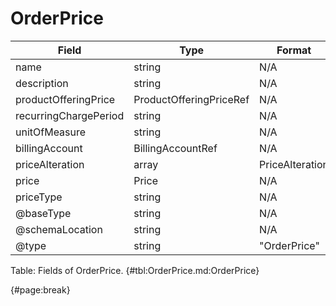 <!--
    ATTENTION: This file was generated via gradle!
               Do NOT manually edit this file! Any such changes will be overwritten!
-->

# OrderPrice

| Field | Type | Format | Required |
| ------- | ------- | ------- | --- |
| name | string | N/A | No |
| description | string | N/A | No |
| productOfferingPrice | ProductOfferingPriceRef | N/A | No |
| recurringChargePeriod | string | N/A | No |
| unitOfMeasure | string | N/A | No |
| billingAccount | BillingAccountRef | N/A | No |
| priceAlteration | array | PriceAlteration | No |
| price | Price | N/A | No |
| priceType | string | N/A | No |
| @baseType | string | N/A | No |
| @schemaLocation | string | N/A | No |
| @type | string | "OrderPrice" | Yes |

Table: Fields of OrderPrice. {#tbl:OrderPrice.md:OrderPrice}

{#page:break}
